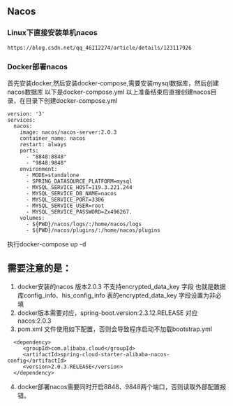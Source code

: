 ## Nacos

### Linux下直接安装单机nacos
`https://blog.csdn.net/qq_46112274/article/details/123117926`

### Docker部署nacos
首先安装docker,然后安装docker-compose,需要安装mysql数据库，然后创建nacos数据库
以下是docker-compose.yml 以上准备结束后直接创建nacos目录，在目录下创建docker-compose.yml
```
version: '3'
services:
  nacos:
    image: nacos/nacos-server:2.0.3
    container_name: nacos
    restart: always
    ports:
      - "8848:8848"
      - "9848:9848"
    environment:
      - MODE=standalone
      - SPRING_DATASOURCE_PLATFORM=mysql
      - MYSQL_SERVICE_HOST=119.3.221.244
      - MYSQL_SERVICE_DB_NAME=nacos
      - MYSQL_SERVICE_PORT=3306
      - MYSQL_SERVICE_USER=root
      - MYSQL_SERVICE_PASSWORD=Zx496267.
    volumes:
      - ${PWD}/nacos/logs/:/home/nacos/logs
      - ${PWD}/nacos/plugins/:/home/nacos/plugins
```
执行docker-compose up -d

## 需要注意的是：

1. docker安装的nacos 版本2.0.3 不支持encrypted_data_key 字段  也就是数据库config_info、his_config_info 表的encrypted_data_key 字段设置为非必填
2. docker版本需要对应，spring-boot.version:2.3.12.RELEASE 对应nacos:2.0.3 
3. pom.xml 文件使用如下配置，否则会导致程序启动不加载bootstrap.yml
```
  <dependency>
     <groupId>com.alibaba.cloud</groupId>
     <artifactId>spring-cloud-starter-alibaba-nacos-config</artifactId>
     <version>2.0.3.RELEASE</version>
  </dependency>
```
4. docker部署nacos需要同时开启8848、9848两个端口，否则读取外部配置报错。


